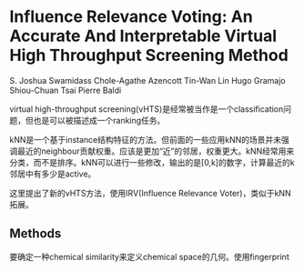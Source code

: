 # Influence Relevance Voting: An Accurate And Interpretable Virtual High Throughput Screening Method

S. Joshua Swamidass
Chole-Agathe Azencott
Tin-Wan Lin
Hugo Gramajo
Shiou-Chuan Tsai
Pierre Baldi

virtual high-throughput screening(vHTS)是经常被当作是一个classification问题，但也是可以被描述成一个ranking任务。

kNN是一个基于instance结构特征的方法。但前面的一些应用kNN的场景并未强调最近的neighbour贡献权重。应该是更加“近”的邻居，权重更大。kNN经常用来分类，而不是排序。kNN可以进行一些修改，输出的是[0,k]的数字，计算最近的k邻居中有多少是active。

这里提出了新的vHTS方法，使用IRV(Influence Relevance Voter)，类似于kNN拓展。

## Methods

要确定一种chemical similarity来定义chemical space的几何。使用fingerprint